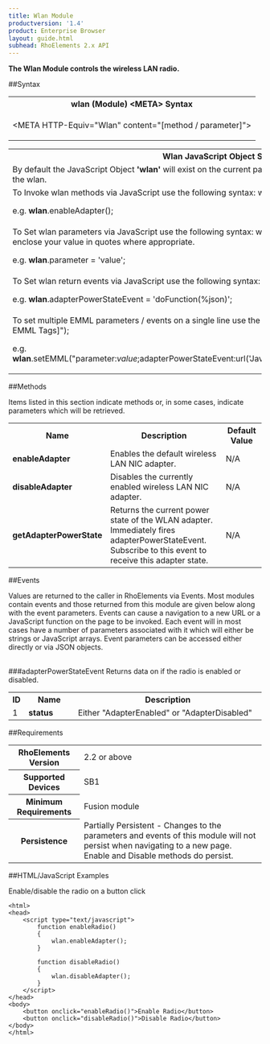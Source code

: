 ```yaml
---
title: Wlan Module
productversion: '1.4'
product: Enterprise Browser
layout: guide.html
subhead: RhoElements 2.x API
---
```



<b>
The Wlan Module controls the wireless LAN radio.
</b>

##Syntax

<table class="re-table"><tr><th class="tableHeading">wlan (Module) &lt;META&gt; Syntax
</th></tr><tr><td class="clsSyntaxCells clsOddRow"><p>&lt;META HTTP-Equiv="Wlan" content="[method / parameter]"&gt;</p></td></tr></table>
<table class="re-table"><tr><th class="tableHeading">Wlan JavaScript Object Syntax:</th></tr><tr><td class="clsSyntaxCells clsOddRow">
By default the JavaScript Object <b>'wlan'</b> will exist on the current page and can be used to interact directly with the wlan.
</td></tr><tr><td class="clsSyntaxCells clsEvenRow">
To Invoke wlan methods via JavaScript use the following syntax: wlan.method();
<P />e.g. <b>wlan</b>.enableAdapter();
</td></tr><tr><td class="clsSyntaxCells clsOddRow">
To Set wlan parameters via JavaScript use the following syntax: wlan.parameter = 'value'; remembering to enclose your value in quotes where appropriate.  
<P />e.g. <b>wlan</b>.parameter = 'value';
</td></tr><tr><td class="clsSyntaxCells clsEvenRow">						
To Set wlan return events via JavaScript use the following syntax: wlan.event = JavaScript Function;
<P />e.g. <b>wlan</b>.adapterPowerStateEvent = 'doFunction(%json)';
<P />
<!-- For more details on the event syntax and parameters see the <a href="/rhoelements/RetrievalEvents">Retrieval Events</a> page.-->

</td></tr><tr><td class="clsSyntaxCells clsOddRow">							
To set multiple EMML parameters / events on a single line use the following syntax: wlan.setEMML("[Your EMML Tags]");
<P />
e.g. <b>wlan</b>.setEMML("parameter:<i>value</i>;adapterPowerStateEvent:url('JavaScript:doFunction(%json)');enableAdapter");							
</td></tr></table>

##Methods


Items listed in this section indicate methods or, in some cases, indicate parameters which will be retrieved.

<table class="re-table"><col width="10%" /><col width="68%" /><col width="22%" /><tr><th class="tableHeading">Name</th><th class="tableHeading">Description</th><th class="tableHeading">Default Value</th></tr><tr><td class="clsSyntaxCells clsOddRow"><b>enableAdapter</b></td><td class="clsSyntaxCells clsOddRow">Enables the default wireless LAN NIC adapter.</td><td class="clsSyntaxCells clsOddRow">
N/A
</td></tr><tr><td class="clsSyntaxCells clsEvenRow"><b>disableAdapter</b></td><td class="clsSyntaxCells clsEvenRow">Disables the currently enabled wireless LAN NIC adapter.</td><td class="clsSyntaxCells clsEvenRow">
N/A
</td></tr><tr><td class="clsSyntaxCells clsOddRow"><b>getAdapterPowerState</b></td><td class="clsSyntaxCells clsOddRow">Returns the current power state of the WLAN adapter. Immediately fires adapterPowerStateEvent. Subscribe to this event to receive this adapter state.</td><td class="clsSyntaxCells clsOddRow">
N/A
</td></tr></table>
	

##Events


Values are returned to the caller in RhoElements via Events.  Most modules contain events and those returned from this module are given below along with the event parameters.  Events can cause a navigation to a new URL or a JavaScript function on the page to be invoked.  Each event will in most cases have a number of parameters associated with it which will either be strings or JavaScript arrays.  Event parameters can be accessed either directly or via JSON objects.

<br />
###adapterPowerStateEvent
Returns data on if the radio is enabled or disabled.
<table class="re-table"><col width="3%" /><col width="20%" /><col width="77%" /><tr><th class="tableHeading">ID</th><th class="tableHeading">Name</th><th class="tableHeading">Description</th></tr><tr><td style="text-align:left;" class="clsSyntaxCells clsOddRow">1</td><td style="text-align:left;" class="clsSyntaxCells clsOddRow"><b>status</b></td><td style="text-align:left;" class="clsSyntaxCells clsOddRow">Either "AdapterEnabled" or "AdapterDisabled"</td></tr></table>






##Requirements

<table class="re-table"><tr><th class="tableHeading">RhoElements Version</th><td class="clsSyntaxCell clsEvenRow">2.2 or above
</td></tr><tr><th class="tableHeading">Supported Devices</th><td class="clsSyntaxCell clsOddRow">SB1</td></tr><tr><th class="tableHeading">Minimum Requirements</th><td class="clsSyntaxCell clsOddRow">Fusion module</td></tr><tr><th class="tableHeading">Persistence</th><td class="clsSyntaxCell clsEvenRow">Partially Persistent - Changes to the parameters and events of this module will not persist when navigating to a new page. Enable and Disable methods do persist.</td></tr></table>


##HTML/JavaScript Examples

Enable/disable the radio on a button click

	<html>
	<head>
	    <script type="text/javascript">
	        function enableRadio()
	        {
	            wlan.enableAdapter();
	        }
	    
	        function disableRadio()
	        {
	            wlan.disableAdapter();
	        }
	    </script>
	</head>
	<body>
	    <button onclick="enableRadio()">Enable Radio</button>
	    <button onclick="disableRadio()">Disable Radio</button>
	</body>
	</html>
	






